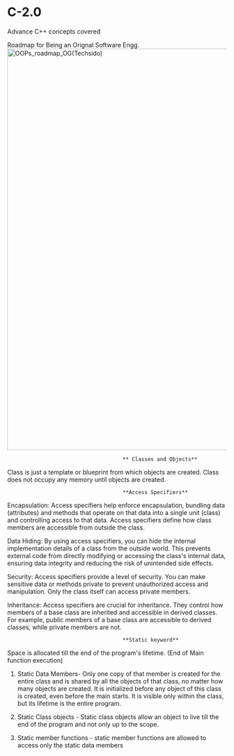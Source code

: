 # C-2.0
Advance C++ concepts covered 

Roadmap for Being an Orignal Software Engg.
<img width="922" alt="OOPs_roadmap_OG(Techsido)" src="https://github.com/prathmeshtech/C-2.0/assets/64306983/0e541ca7-11d7-48d2-bed0-f0eac7806653">

                                         ** Classes and Objects**
 Class is just a template or blueprint from which objects are created.
 Class does not occupy any memory until objects are created.

                                         **Access Specifiers**
 Encapsulation: Access specifiers help enforce encapsulation, bundling data (attributes) and methods that operate on that data 
  into a single unit (class) and controlling access to that data. Access specifiers define how class members are accessible from
  outside the class.

 Data Hiding: By using access specifiers, you can hide the internal implementation details of a class from the outside world.
  This prevents external code from directly modifying or accessing the class's internal data, ensuring data integrity and reducing
  the risk of unintended side effects.

 Security: Access specifiers provide a level of security. You can make sensitive data or methods private to prevent unauthorized
  access and manipulation. Only the class itself can access private members.

 Inheritance: Access specifiers are crucial for inheritance. They control how members of a base class are inherited and
  accessible in derived classes. For example, public members of a base class are accessible to derived classes, while private 
  members are not.    

                                         **Static keyword**
                                         
Space is allocated till the end of the program's lifetime. (End of Main function execution)
   1. Static Data Members-
      Only one copy of that member is created for the entire class and is shared by all the objects of that class, no matter how many objects are created.
      It is initialized before any object of this class is created, even before the main starts.
      It is visible only within the class, but its lifetime is the entire program.
     
  2. Static Class objects  - Static class objects allow an object to live till the end of the program and not only up to the scope.

  3. Static member functions - static member functions are allowed to access only the static data members 
